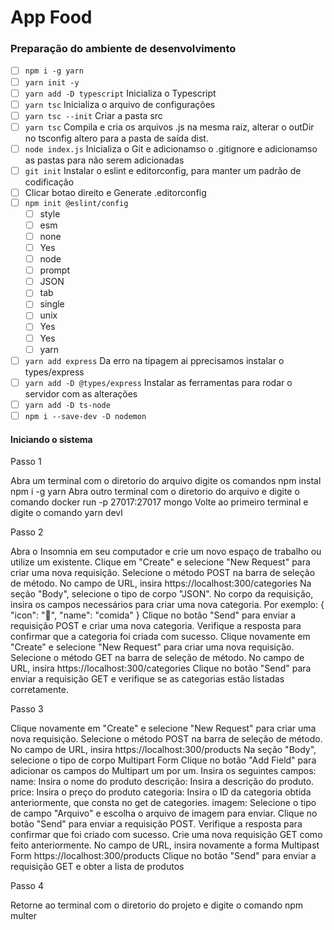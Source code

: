 # App Food
### Preparação do ambiente de desenvolvimento

 - [ ] `npm i -g yarn`
 - [ ] `yarn init -y`
 - [ ] `yarn add -D typescript`
 Inicializa o Typescript
 - [ ] `yarn tsc`
 Inicializa o arquivo de configurações
 - [ ] `yarn tsc --init`
Criar a pasta src
 - [ ] `yarn tsc`
  Compila e cria os arquivos .js na mesma raiz, alterar o outDir no tsconfig altero para a pasta de saída dist.
 - [ ] `node index.js`
  Inicializa o Git e adicionamso o .gitignore e adicionamso as pastas para não serem adicionadas
 - [ ] `git init`
Instalar o eslint e editorconfig, para manter um padrão de codificação
 - [ ] Clicar botao direito e Generate .editorconfig
 - [ ] `npm init @eslint/config`
	 - [ ] style
	 - [ ] esm
	 - [ ] none
	 - [ ] Yes
	 - [ ] node
	 - [ ] prompt
	 - [ ] JSON
	 - [ ] tab
	 - [ ] single
	 - [ ] unix
	 - [ ] Yes
	 - [ ] Yes
	 - [ ] yarn
 - [ ] `yarn add express`
 Da erro na tipagem ai pprecisamos instalar o types/express
 - [ ] `yarn add -D @types/express`
Instalar as ferramentas para rodar o servidor com as alterações
 - [ ] `yarn add -D ts-node `
 - [ ] `npm i --save-dev -D nodemon`

#### Iniciando o sistema

Passo 1<br>

Abra um terminal com o diretorio do arquivo digite os comandos
npm instal
npm i -g yarn
Abra outro terminal com o diretorio do arquivo e digite o comando
docker run -p 27017:27017 mongo
Volte ao primeiro terminal e digite o comando
yarn devl<br>

Passo 2<br>

Abra o Insomnia em seu computador e crie um novo espaço de trabalho ou utilize um existente.
Clique em "Create" e selecione "New Request" para criar uma nova requisição.
Selecione o método POST na barra de seleção de método.
No campo de URL, insira
https://localhost:300/categories
Na seção "Body", selecione o tipo de corpo "JSON".
No corpo da requisição, insira os campos necessários para criar uma nova categoria. Por exemplo: {
"icon": "🍔",
"name": "comida"
}
Clique no botão "Send" para enviar a requisição POST e criar uma nova categoria. Verifique a resposta para confirmar que a categoria foi criada com sucesso.
Clique novamente em "Create" e selecione "New Request" para criar uma nova requisição.
Selecione o método GET na barra de seleção de método.
No campo de URL, insira
https://localhost:300/categories
Clique no botão "Send" para enviar a requisição GET e verifique se as categorias estão listadas corretamente.<br>

Passo 3<br>

Clique novamente em "Create" e selecione "New Request" para criar uma nova requisição.
Selecione o método POST na barra de seleção de método.
No campo de URL, insira
https://localhost:300/products Na seção "Body", selecione o tipo de corpo Multipart Form
Clique no botão "Add Field" para adicionar os campos do Multipart um por um. Insira os seguintes campos:
name: Insira o nome do produto
descrição: Insira a descrição do produto.
price: Insira o preço do produto
categoria: Insira o ID da categoria obtida anteriormente, que consta no get de categories.
imagem: Selecione o tipo de campo "Arquivo" e escolha o arquivo de imagem para enviar.
Clique no botão "Send" para enviar a requisição POST. Verifique a resposta para confirmar que foi criado com sucesso.
Crie uma nova requisição GET como feito anteriormente.
No campo de URL, insira novamente a forma Multipast Form
https://localhost:300/products
Clique no botão "Send" para enviar a requisição GET e obter a lista de produtos<br>

Passo 4<br>

Retorne ao terminal com o diretorio do projeto e digite o comando npm multer
